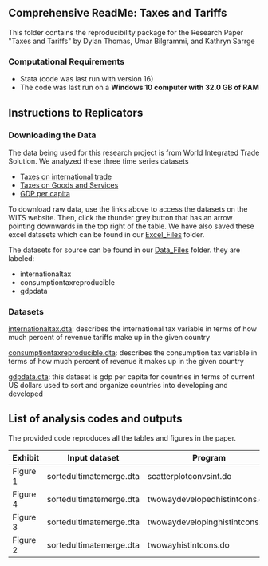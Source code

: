 ## Comprehensive ReadMe: Taxes and Tariffs

This folder contains the reproducibility package for the Research Paper "Taxes and Tariffs" by Dylan Thomas, Umar Bilgrammi, and Kathryn Sarrge

### Computational Requirements
- Stata (code was last run with version 16)
- The code was last run on a **Windows 10 computer with 32.0 GB of RAM**

## Instructions to Replicators

### Downloading the Data

The data being used for this research project is from World Integrated Trade Solution. We analyzed these three time series datasets
- [Taxes on international trade](https://wits.worldbank.org/CountryProfile/en/Country/BY-COUNTRY/StartYear/1988/EndYear/2022/Indicator/GC-TAX-INTT-RV-ZS)
- [Taxes on Goods and Services](https://wits.worldbank.org/CountryProfile/en/Country/BY-COUNTRY/StartYear/1988/EndYear/2022/Indicator/GC-TAX-GSRV-VA-ZS)
- [GDP per capita](https://wits.worldbank.org/CountryProfile/en/Country/BY-COUNTRY/StartYear/1988/EndYear/2022/Indicator/NY-GDP-PCAP-PP-CD)

To download raw data, use the links above to access the datasets on the WITS website. Then, click the thunder grey button that has an arrow pointing downwards in the top right of the table. We have also saved these excel datasets which can be found in our [Excel_Files](Reproducibility_Package/Excel_Files) folder.

The datasets for source can be found in our [Data_Files](Reproducibility_Package/Data_Files) folder. they are labeled:
- internationaltax
- consumptiontaxreproducible
- gdpdata

### Datasets

[internationaltax.dta](Reproducibility_Package/Data_Files/internationaltax.dta): describes the international tax variable in terms of how much percent of revenue tariffs make up in the given country

[consumptiontaxreproducible.dta](Reproducibility_Package/Data_Files/consumptiontaxreproducible.dta): describes the consumption tax variable in terms of how much percent of revenue it makes up in the given country

[gdpdata.dta](Reproducibility_Package/Data_Files/gdpdata.dta): this dataset is gdp per capita for countries in terms of current US dollars used to sort and organize countries into developing and developed

## List of analysis codes and outputs
The provided code reproduces all the tables and figures in the paper.

| Exhibit | Input dataset | Program | Outputs |
|---------|---------------|---------|---------|
| Figure 1 | sortedultimatemerge.dta | scatterplotconvsint.do | Scatterplotintvscons.png |
| Figure 4 | sortedultimatemerge.dta | twowaydevelopedhistintcons.do | twowayhistdevelopedintcons.png |
| Figure 3 | sortedultimatemerge.dta | twowaydevelopinghistintcons.do | twowayhistdevelopingintcons.png |
| Figure 2 | sortedultimatemerge.dta | twowayhistintcons.do | twowayhistintcons.png |
